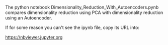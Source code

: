 
The python notebook Dimensionality_Reduction_With_Autoencoders.pynb compares dimensionality reduction using PCA with dimensionality reduction using an Autoencoder.

If for some reason you can't see the ipynb file, copy its URL into:

https://nbviewer.jupyter.org